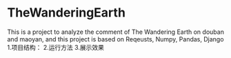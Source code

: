 # TheWanderingEarth
This is a project to analyze the comment of The Wandering Earth on douban and maoyan, and this project is based on Reqeusts, Numpy, Pandas, Django
1.项目结构：
2.运行方法
3.展示效果
